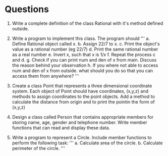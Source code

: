 # Questions
1. Write a complete definition of the class Rational with it's method defined outside.
2. Write a program to implement this class. The program should
       '''
        a. Define Rational object called x.
        b. Assign 22/7 to x.
        c. Print the object's value as a rational number (eg 22/7)
        d. Print the same rational number as a real number
        e. Invert x, such that x is 1/x
        f. Repeat the process c and d.
        g. Check if you can print num and den of x from main. Discuss the reason behind your observation
        h. If you where not able to access num and den of x from outside. what should you do so that you can access them from anywhere?
       '''
   
4. Create a class Point that represents a three dimensional coordinate system. Each object of Point should have coordinates, (x,y,z) and methods to assign coordinates to the point objects. Add a method to calculate the distance from origin and to print the pointin the form of (x,y,z)
5. Design a class called Person that contains appropriate members for storing name, age, gender and telephone number. Write member functions that can read and display these data. 
6. Write a program to represent a Circle. Include member functions to perform the following task: 
        '''
        a. Calculate area of the circle. 
        b. Calculate perimeter of the circle. 
'''
